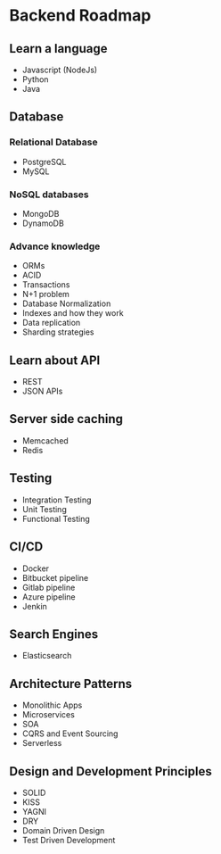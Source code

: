 # Backend Roadmap

## Learn a language

- Javascript (NodeJs)
- Python
- Java


## Database

### Relational Database

- PostgreSQL
- MySQL


### NoSQL databases

- MongoDB
- DynamoDB

### Advance knowledge

- ORMs
- ACID
- Transactions
- N+1 problem
- Database Normalization
- Indexes and how they work
- Data replication
- Sharding strategies


## Learn about API

- REST
- JSON APIs


## Server side caching

- Memcached
- Redis


## Testing

- Integration Testing
- Unit Testing
- Functional Testing


## CI/CD

- Docker
- Bitbucket pipeline
- Gitlab pipeline
- Azure pipeline
- Jenkin


## Search Engines

- Elasticsearch


## Architecture Patterns

- Monolithic Apps
- Microservices
- SOA
- CQRS and Event Sourcing
- Serverless


## Design and Development Principles

- SOLID
- KISS
- YAGNI
- DRY
- Domain Driven Design
- Test Driven Development
